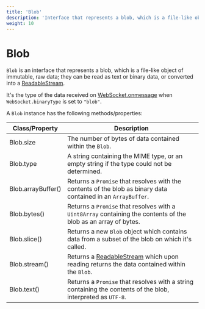 ```yaml
---
title: 'Blob'
description: 'Interface that represents a blob, which is a file-like object of immutable, raw data; they can be read as text or binary data, or converted into a ReadableStream.'
weight: 10
---
```


# Blob

`Blob` is an interface that represents a blob, which is a file-like object of immutable, raw data; they can be read as text or binary data, or converted into a [ReadableStream](https://grafana.com/docs/k6/<K6_VERSION>/javascript-api/k6-experimental/streams/readablestream).

It's the type of the data received on [WebSocket.onmessage](https://grafana.com/docs/k6/<K6_VERSION>/javascript-api/k6-experimental/websockets/websocket/websocket-onmessage) when `WebSocket.binaryType` is set to `"blob"`. 

A `Blob` instance has the following methods/properties:

<!-- vale off -->

| Class/Property     | Description                                                                                                                                                                                 |
|--------------------|---------------------------------------------------------------------------------------------------------------------------------------------------------------------------------------------|
| Blob.size          | The number of bytes of data contained within the `Blob`.                                                                                                                                     |
| Blob.type          | A string containing the MIME type, or an empty string if the type could not be determined.                                                                                                  |
| Blob.arrayBuffer() | Returns a `Promise` that resolves with the contents of the blob as binary data contained in an `ArrayBuffer`.                                                                               |
| Blob.bytes()       | Returns a `Promise` that resolves with a `Uint8Array` containing the contents of the blob as an array of bytes.                                                                             |
| Blob.slice()       | Returns a new `Blob` object which contains data from a subset of the blob on which it's called.                                                                                             |
| Blob.stream()      | Returns a [ReadableStream](https://grafana.com/docs/k6/<K6_VERSION>/javascript-api/k6-experimental/streams/readablestream) which upon reading returns the data contained within the `Blob`. |
| Blob.text()        | Returns a `Promise` that resolves with a string containing the contents of the blob, interpreted as `UTF-8`.                                                                                |

<!-- vale on -->
